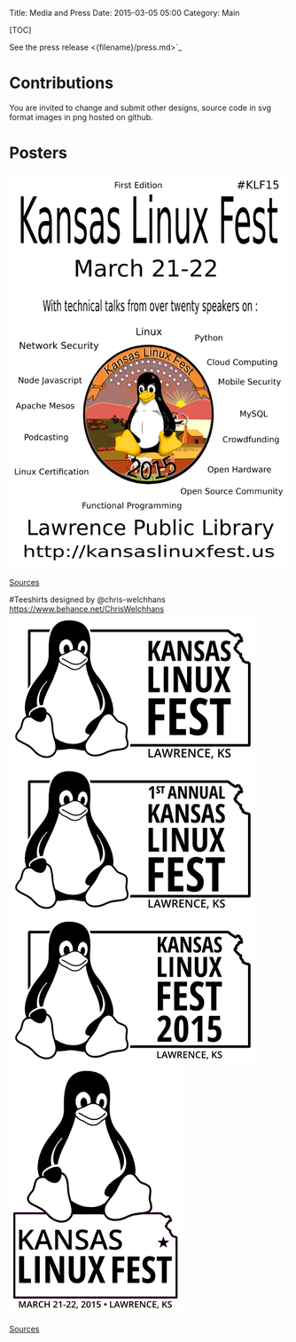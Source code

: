 Title: Media and Press
Date: 2015-03-05 05:00
Category: Main

[TOC]

See the press release <{filename}/press.md>`_

# Contributions

You are invited to change and submit other designs, source code in svg format
images in png hosted on github.

# Posters

![Poster](/images/poster_design1.png)

[Sources](https://github.com/KansasLinuxFest/website/tree/master/content/images)

#Teeshirts
designed by @chris-welchhans https://www.behance.net/ChrisWelchhans
![TeeShirt1](/images/kslinux2015_01.png)
![TeeShirt2](/images/kslinux2015_02.png)
![TeeShirt3](/images/kslinux2015_03.png)
![TeeShirt4](/images/kslinux2015_04.png)

[Sources](https://github.com/KansasLinuxFest/website/tree/master/content/images)

